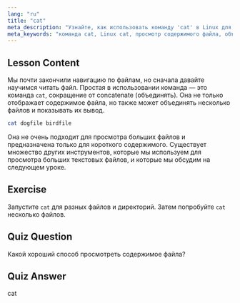 ```yaml
---
lang: "ru"
title: "cat"
meta_description: "Узнайте, как использовать команду 'cat' в Linux для просмотра содержимого файлов и объединения файлов. Руководство для начинающих по основным командам Linux."
meta_keywords: "команда cat, Linux cat, просмотр содержимого файла, объединение файлов, команды Linux, Linux для начинающих, учебник по Linux, руководство по Linux"
---
```


## Lesson Content

Мы почти закончили навигацию по файлам, но сначала давайте научимся читать файл. Простая в использовании команда — это команда `cat`, сокращение от concatenate (объединять). Она не только отображает содержимое файла, но также может объединять несколько файлов и показывать их вывод.

```bash
cat dogfile birdfile
```

Она не очень подходит для просмотра больших файлов и предназначена только для короткого содержимого. Существует множество других инструментов, которые мы используем для просмотра больших текстовых файлов, и которые мы обсудим на следующем уроке.

## Exercise

Запустите `cat` для разных файлов и директорий. Затем попробуйте `cat` несколько файлов.

## Quiz Question

Какой хороший способ просмотреть содержимое файла?

## Quiz Answer

cat

